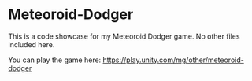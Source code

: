 # Meteoroid-Dodger

This is a code showcase for my Meteoroid Dodger game. No other files included here. 

You can play the game here: https://play.unity.com/mg/other/meteoroid-dodger
